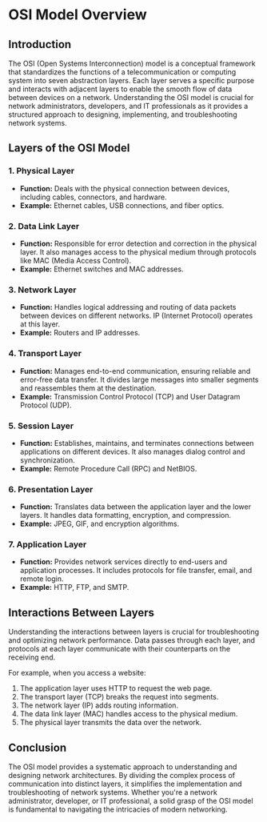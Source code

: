 # OSI Model Overview

## Introduction

The OSI (Open Systems Interconnection) model is a conceptual framework that standardizes the functions of a telecommunication or computing system into seven abstraction layers. Each layer serves a specific purpose and interacts with adjacent layers to enable the smooth flow of data between devices on a network. Understanding the OSI model is crucial for network administrators, developers, and IT professionals as it provides a structured approach to designing, implementing, and troubleshooting network systems.

## Layers of the OSI Model

### 1. Physical Layer

- **Function:** Deals with the physical connection between devices, including cables, connectors, and hardware.
- **Example:** Ethernet cables, USB connections, and fiber optics.

### 2. Data Link Layer

- **Function:** Responsible for error detection and correction in the physical layer. It also manages access to the physical medium through protocols like MAC (Media Access Control).
- **Example:** Ethernet switches and MAC addresses.

### 3. Network Layer

- **Function:** Handles logical addressing and routing of data packets between devices on different networks. IP (Internet Protocol) operates at this layer.
- **Example:** Routers and IP addresses.

### 4. Transport Layer

- **Function:** Manages end-to-end communication, ensuring reliable and error-free data transfer. It divides large messages into smaller segments and reassembles them at the destination.
- **Example:** Transmission Control Protocol (TCP) and User Datagram Protocol (UDP).

### 5. Session Layer

- **Function:** Establishes, maintains, and terminates connections between applications on different devices. It also manages dialog control and synchronization.
- **Example:** Remote Procedure Call (RPC) and NetBIOS.

### 6. Presentation Layer

- **Function:** Translates data between the application layer and the lower layers. It handles data formatting, encryption, and compression.
- **Example:** JPEG, GIF, and encryption algorithms.

### 7. Application Layer

- **Function:** Provides network services directly to end-users and application processes. It includes protocols for file transfer, email, and remote login.
- **Example:** HTTP, FTP, and SMTP.

## Interactions Between Layers

Understanding the interactions between layers is crucial for troubleshooting and optimizing network performance. Data passes through each layer, and protocols at each layer communicate with their counterparts on the receiving end.

For example, when you access a website:

1. The application layer uses HTTP to request the web page.
2. The transport layer (TCP) breaks the request into segments.
3. The network layer (IP) adds routing information.
4. The data link layer (MAC) handles access to the physical medium.
5. The physical layer transmits the data over the network.

## Conclusion

The OSI model provides a systematic approach to understanding and designing network architectures. By dividing the complex process of communication into distinct layers, it simplifies the implementation and troubleshooting of network systems. Whether you're a network administrator, developer, or IT professional, a solid grasp of the OSI model is fundamental to navigating the intricacies of modern networking.
